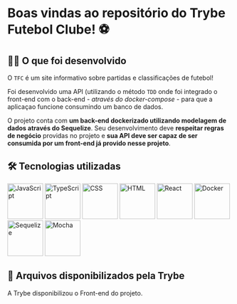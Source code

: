# Boas vindas ao repositório do Trybe Futebol Clube! ⚽

## 👨‍💻 O que foi desenvolvido

O `TFC` é um site informativo sobre partidas e classificações de futebol!

Foi desenvolvido uma API (utilizando o método `TDD` onde foi integrado o front-end com o back-end *- através do docker-compose -* para que a aplicaçao funcione consumindo um banco de dados.

O projeto conta com **um back-end dockerizado utilizando modelagem de dados através do Sequelize**. Seu desenvolvimento deve **respeitar regras de negócio** providas no projeto e **sua API deve ser capaz de ser consumida por um front-end já provido nesse projeto**.

## 🛠 Tecnologias utilizadas

<img title="JavaScript" alt="JavaScript" height="80" width="80" src="https://cdn.jsdelivr.net/gh/devicons/devicon/icons/javascript/javascript-original.svg" /> <img title="TypeScript" alt="TypeScript" height="80" width="80" src="https://cdn.jsdelivr.net/gh/devicons/devicon/icons/typescript/typescript-original.svg" /> <img title="CSS" alt="CSS" height="80" width="80" src="https://cdn.jsdelivr.net/gh/devicons/devicon/icons/css3/css3-original.svg" /> <img title="HTML" alt="HTML" height="80" width="80" src="https://cdn.jsdelivr.net/gh/devicons/devicon/icons/html5/html5-original.svg" /> <img title="React" alt="React" height="80" width="80" src="https://cdn.jsdelivr.net/gh/devicons/devicon/icons/react/react-original.svg" /> <img title="Docker" alt="Docker" height="80" width="80" src="https://cdn.jsdelivr.net/gh/devicons/devicon/icons/docker/docker-original.svg" /> <img title="Sequelize" alt="Sequelize" height="80" width="80" src="https://cdn.jsdelivr.net/gh/devicons/devicon/icons/sequelize/sequelize-original.svg" /> <img title="Mocha" alt="Mocha" height="80" width="80" src="https://cdn.jsdelivr.net/gh/devicons/devicon/icons/mocha/mocha-plain.svg" />

## 💚 Arquivos disponibilizados pela Trybe

A Trybe disponibilizou o Front-end do projeto.
